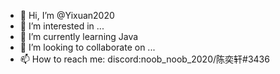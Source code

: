 - 👋 Hi, I’m @Yixuan2020
- 👀 I’m interested in ...
- 🌱 I’m currently learning Java
- 💞️ I’m looking to collaborate on ...
- 📫 How to reach me: discord:noob_noob_2020/陈奕轩#3436

<!---
Yixuan2020/Yixuan2020 is a ✨ special ✨ repository because its `README.md` (this file) appears on your GitHub profile.
You can click the Preview link to take a look at your changes.
--->
